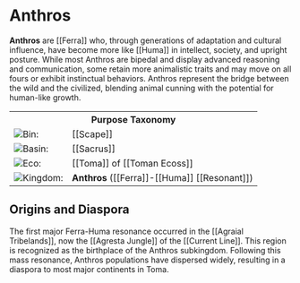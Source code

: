 <!-- wiki-header-section:start -->
# Anthros

**Anthros** are [[Ferra]] who, through generations of adaptation and cultural influence, have become more like [[Huma]] in intellect, society, and upright posture. While most Anthros are bipedal and display advanced reasoning and communication, some retain more animalistic traits and may move on all fours or exhibit instinctual behaviors. Anthros represent the bridge between the wild and the civilized, blending animal cunning with the potential for human-like growth.

<!-- wiki-header-section:end -->

<!-- taxonomy-table-section:start -->
<div class="taxonomy-table">
  <table>
    <tr>
      <th colspan="3">Purpose Taxonomy</th>
    </tr>
    <tr>
      <td class="taxon-label"><img src="../svg/bin.svg" class="taxon-icon">Bin:</td>
      <td class="taxon-content" colspan="2">[[Scape]]</td>
    </tr>
    <tr>
      <td class="taxon-label"><img src="../svg/basin.svg" class="taxon-icon">Basin:</td>
      <td class="taxon-content" colspan="2">[[Sacrus]]</td>
    </tr>
    <tr>
      <td class="taxon-label"><img src="../svg/eco.svg" class="taxon-icon">Eco:</td>
      <td class="taxon-content" colspan="2">[[Toma]] of [[Toman Ecoss]]</td>
    </tr>
    <tr>
      <td class="taxon-label"><img src="../svg/kingdom.svg" class="taxon-icon">Kingdom:</td>
      <td class="taxon-content" colspan="2"><strong>Anthros</strong> ([[Ferra]]-[[Huma]] [[Resonant]])</td>
    </tr>
  </table>
</div>
<!-- taxonomy-table-section:end -->

## Origins and Diaspora

The first major Ferra-Huma resonance occurred in the [[Agraial Tribelands]], now the [[Agresta Jungle]] of the [[Current Line]]. This region is recognized as the birthplace of the Anthros subkingdom. Following this mass resonance, Anthros populations have dispersed widely, resulting in a diaspora to most major continents in Toma.